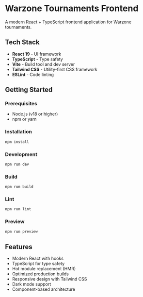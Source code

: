 # Warzone Tournaments Frontend

A modern React + TypeScript frontend application for Warzone tournaments.

## Tech Stack

- **React 19** - UI framework
- **TypeScript** - Type safety
- **Vite** - Build tool and dev server
- **Tailwind CSS** - Utility-first CSS framework
- **ESLint** - Code linting

## Getting Started

### Prerequisites

- Node.js (v18 or higher)
- npm or yarn

### Installation

```bash
npm install
```

### Development

```bash
npm run dev
```

### Build

```bash
npm run build
```

### Lint

```bash
npm run lint
```

### Preview

```bash
npm run preview
```

## Features

- Modern React with hooks
- TypeScript for type safety
- Hot module replacement (HMR)
- Optimized production builds
- Responsive design with Tailwind CSS
- Dark mode support
- Component-based architecture